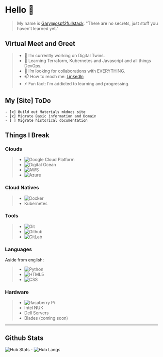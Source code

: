 # Hello 👋
> My name is [Gary@ospf2fullstack](## "Innerarity").
> "There are no secrets, just stuff you haven't learned yet."
## Virtual Meet and Greet
>  - 🔭 I’m currently working on Digital Twins. 
>  - 🌱 Learning Terraform, Kubernetes and Javascript and all things DevOps.
>  - 🤔 I’m looking for collaborations with EVERYTHING.
>  - 📫 How to reach me: [LinkedIn](https://www.linkedin.com/in/ginnerarity/)
>  - ⚡ Fun fact: I'm addicted to learning and progressing. 

## My [Site] ToDo
    - [x] Build out Materials mkdocs site
    - [x] Migrate Basic information and Domain
    - [ ] Migrate historical documentation


## Things I Break
### Clouds
>  - <img alt="Google Cloud Platform" src="https://img.shields.io/badge/-Google_Cloud_Platform-1a73e8?style=flat-square&logo=google-cloud&logoColor=white" />
>  - <img alt="Digital Ocean" src="https://img.shields.io/badge/-Digital%20Ocean-darkblue?style=flat-square&logo=digitalocean"/>
>  - <img alt="AWS" src="https://img.shields.io/badge/Amazon%20AWS-232F3E?style=flat-square&logo=amazon-aws"/>
>  - <img alt="Azure" src="https://img.shields.io/badge/Microsoft%20Azure-232F7E?style=flat-square&logo=microsoft-azure"/>

### Cloud Natives
>  - <img alt="Docker" src="https://img.shields.io/badge/-Docker-black?style=flat-square&logo=docker"/>
>  - Kubernetes 

### Tools
>  - <img alt="Git" src="https://img.shields.io/badge/-Git-black?style=flat-square&logo=git"/>
>  - <img alt="Github" src="https://img.shields.io/badge/-GitHub-181717?style=flat-square&logo=github"/>
>  - <img alt="GitLab" src="https://img.shields.io/badge/-GitLab-FCA121?style=flat-square&logo=gitlab"/>

### Languages 
Aside from english: 
>  - <img alt="Python" src="https://img.shields.io/badge/-Python-black?style=flat-square&logo=Python"/>
>  - <img alt="HTML5" src="https://img.shields.io/badge/-HTML5-E34F26?style=flat-square&logo=html5&logoColor=white"/>
>  - <img alt="CSS" src="https://img.shields.io/badge/-CSS3-1572B6?style=flat-square&logo=css3"/>

### Hardware
> - <img alt="Raspberry Pi" src="https://img.shields.io/badge/-Raspberry%20Pi-C51A4A?style=flat-square&logo=Raspberry-Pi"/>
> - Intel NUK
> - Dell Servers
> - Blades (coming soon)

---
## Github Stats
![Hub Stats](https://github-readme-stats.vercel.app/api?username=ospf2fullstack&show_icons=true&hide_title=true&theme=solarized-dark&count_private=true&hide=stars)
    - ![Hub Langs](https://github-readme-stats.vercel.app/api/top-langs/?username=ospf2fullstack&hide=TeX&layout=compact)
